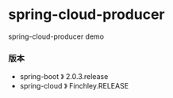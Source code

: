 # spring-cloud-producer
spring-cloud-producer demo

### 版本
- spring-boot 》 2.0.3.release
- spring-cloud 》 Finchley.RELEASE
